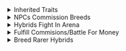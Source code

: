 <details>
    <summary>
        Inherited Traits
    </summary>

- 1 Trait/Slot
    - Traits Conflict
        - Cointoss
            - Rarer Traits Less Likely
    - Slots
        - Skin
        - Tail
        - Head
        - Legs
        - Feet
        - Eye
            - Amount
            - Type
        - Weapon
            - Element
                > Earth\
                > Fire\
                > Water\
                > Air\
                > Lightning\
                > Light\
                > Dark\
                > Toxic
            - Emitter
                > Breath\
                > Tail\
                > Teeth\
                > Claws
- Traits Define Stats
</details>
<details>
    <summary>
        NPCs Commission Breeds
    </summary>

- Better Hybrids
    - More Money
</details>
<details>
    <summary>
        Hybrids Fight In Arena
    </summary>

- Win Fights To Go Up In Rank
    - Ranks
        - Roman Numerals
    - Higher Rank
        - More Rewards
            - Money
            - Eggs
            - Boosts
            - Discounts
            - Etc.
</details>
<details>
    <summary>
        Fulfill Commisions/Battle For Money
    </summary>

- Buy Eggs With Money
    - Hatch Eggs Into New Animals To Breed
</details>
<details>
    <summary>
        Breed Rarer Hybrids
    </summary>

- Higher Player Tier
    - Tiers
        - I
        - II
        - III
        - IV
        - V
        - VI
    - Rarer Eggs In Shop
        - Rarities
            - Common
            - Uncommon
            - Rare
            - Legendary
            - Mythical
            - Deific
</details>